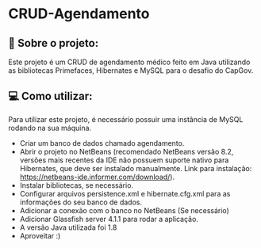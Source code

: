 # CRUD-Agendamento

## :book: Sobre o projeto:

Este projeto é um CRUD de agendamento médico feito em Java utilizando as bibliotecas Primefaces, Hibernates e MySQL para o desafio do CapGov.

## 💻 Como utilizar:

Para utilizar este projeto, é necessário possuir uma instância de MySQL rodando na sua máquina.

- Criar um banco de dados chamado agendamento.
- Abrir o projeto no NetBeans (recomendado NetBeans versão 8.2, versões mais recentes da IDE não possuem suporte nativo para Hibernates, que deve ser instalado manualmente. Link para instalação: https://netbeans-ide.informer.com/download/).
- Instalar bibliotecas, se necessário.
- Configurar arquivos persistence.xml e hibernate.cfg.xml para as informações do seu banco de dados.
- Adicionar a conexão com o banco no NetBeans (Se necessário)
- Adicionar Glassfish server 4.1.1 para rodar a aplicação.
- A versão Java utilizada foi 1.8
- Aproveitar :)
